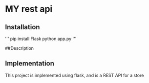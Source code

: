 # MY rest api
## Installation
'''
pip install Flask
python app.py
'''

##Description 



## Implementation
This project is implemented using flask, and is a REST API for a store
